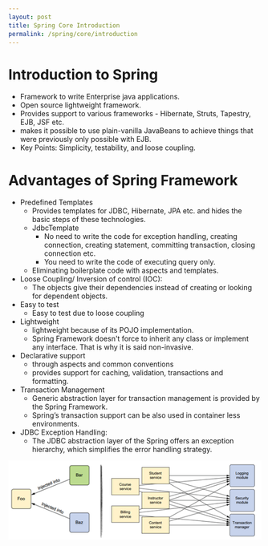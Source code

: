 ```yaml
---
layout: post
title: Spring Core Introduction
permalink: /spring/core/introduction
---
```


# Introduction to Spring

- Framework to write Enterprise java applications.
- Open source lightweight framework. 
- Provides support to various frameworks - Hibernate, Struts, Tapestry, EJB, JSF etc.
- makes it possible to use plain-vanilla JavaBeans to achieve things that were previously only possible with EJB.
- Key Points: Simplicity, testability, and loose coupling.

# Advantages of Spring Framework

- Predefined Templates
    - Provides templates for JDBC, Hibernate, JPA etc. and hides the basic steps of these technologies.
    - JdbcTemplate
      - No need to write the code for exception handling, creating connection, creating statement, committing transaction, closing connection etc.
      - You need to write the code of executing query only. 
    - Eliminating boilerplate code with aspects and templates.
- Loose Coupling/ Inversion of control (IOC): 
    - The objects give their dependencies instead of creating or looking for dependent objects.
- Easy to test
  - Easy to test due to loose coupling
- Lightweight
    - lightweight because of its POJO implementation. 
    - Spring Framework doesn't force to inherit any class or implement any interface. That is why it is said non-invasive.
- Declarative support
    - through aspects and common conventions
    - provides support for caching, validation, transactions and formatting.
- Transaction Management
    - Generic abstraction layer for transaction management is provided by the Spring Framework. 
    - Spring’s transaction support can be also used in container less environments.
- JDBC Exception Handling: 
    - The JDBC abstraction layer of the Spring offers an exception hierarchy, which simplifies the error handling strategy.

![](https://github.com/arpit04tripathi/files-cdn/raw/cdn/spring/spring-core/spring-core-example.png)